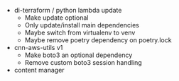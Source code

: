 - di-terraform / python lambda update
	- Make update optional
	- Only update/install main dependencies
	- Maybe switch from virtualenv to venv
	- Maybe remove poetry dependency on poetry.lock
- cnn-aws-utils v1
	- Make boto3 an optional dependency
	- Remove custom boto3 session handling
- content manager